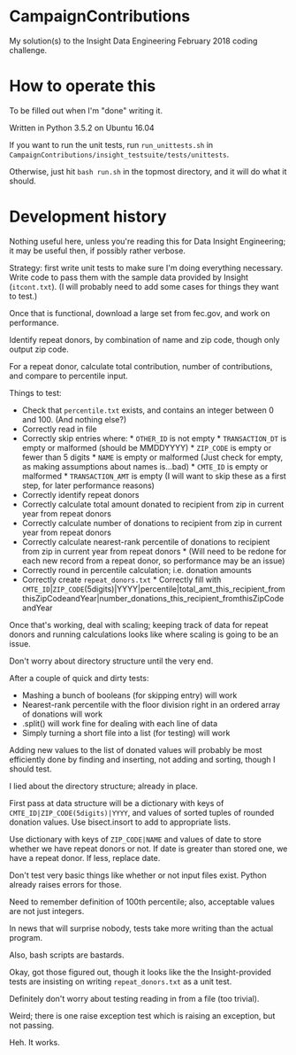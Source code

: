 # CampaignContributions
My solution(s) to the Insight Data Engineering February 2018 coding challenge.



# How to operate this

To be filled out when I'm "done" writing it.

Written in Python 3.5.2 on Ubuntu 16.04

If you want to run the unit tests, run `run_unittests.sh` in `CampaignContributions/insight_testsuite/tests/unittests`.

Otherwise, just hit `bash run.sh` in the topmost directory, and it will do what it should.



# Development history

Nothing useful here, unless you're reading this for Data Insight Engineering; it may be useful then, if possibly rather verbose.


Strategy: first write unit tests to make sure I'm doing everything necessary.
Write code to pass them with the sample data provided by Insight (`itcont.txt`).
(I will probably need to add some cases for things they want to test.)

Once that is functional, download a large set from fec.gov, and work on performance.

Identify repeat donors, by combination of name and zip code, though only output zip code.

For a repeat donor, calculate total contribution, number of contributions, and compare to percentile input.

Things to test:
* Check that `percentile.txt` exists, and contains an integer between 0 and 100. (And nothing else?)
* Correctly read in file
* Correctly skip entries where:
        * `OTHER_ID` is not empty
        * `TRANSACTION_DT` is  empty or malformed (should be MMDDYYYY)
        * `ZIP_CODE` is empty or fewer than 5 digits
        * `NAME` is empty or malformed (Just check for empty, as making assumptions about names is...bad)
        * `CMTE_ID` is empty or malformed
        * `TRANSACTION_AMT` is empty
        (I will want to skip these as a first step, for later performance reasons)
* Correctly identify repeat donors
* Correctly calculate total amount donated to recipient from zip in current year from repeat donors
* Correctly calculate number of donations to recipient from zip in current year from repeat donors
* Correctly calculate nearest-rank percentile of donations to recipient from zip in current year from repeat donors
        * (Will need to be redone for each new record from a repeat donor, so performance may be an issue)
* Correctly round in percentile calculation; i.e. donation amounts
* Correctly create `repeat_donors.txt`
        * Correctly fill with `CMTE_ID`|`ZIP_CODE`(5digits)|YYYY|percentile|total_amt_this_recipient_fromthisZipCodeandYear|number_donations_this_recipient_fromthisZipCodeandYear


Once that's working, deal with scaling; keeping track of data for repeat donors and running calculations looks like where scaling is going to be an issue.

Don't worry about directory structure until the very end.

After a couple of quick and dirty tests:
* Mashing a bunch of booleans (for skipping entry) will work
* Nearest-rank percentile with the floor division right in an ordered array of donations will work
* .split() will work fine for dealing with each line of data
* Simply turning a short file into a list (for testing) will work

Adding new values to the list of donated values will probably be most efficiently done by finding and inserting, not adding and sorting, though I should test.

I lied about the directory structure; already in place.

First pass at data structure will be a dictionary with keys of `CMTE_ID|ZIP_CODE(5digits)|YYYY`, and values of sorted tuples of rounded donation values.
Use bisect.insort to add to appropriate lists.

Use dictionary with keys of `ZIP_CODE|NAME` and values of date to store whether we have repeat donors or not. If date is greater than stored one, we have a repeat donor. If less, replace date.

Don't test very basic things like whether or not input files exist. Python already raises errors for those.

Need to remember definition of 100th percentile; also, acceptable values are not just integers.

In news that will surprise nobody, tests take more writing than the actual program.

Also, bash scripts are bastards.

Okay, got those figured out, though it looks like the the Insight-provided tests are insisting on writing `repeat_donors.txt` as a unit test.

Definitely don't worry about testing reading in from a file (too trivial).

Weird; there is one raise exception test which is raising an exception, but not passing.

Heh. It works.


